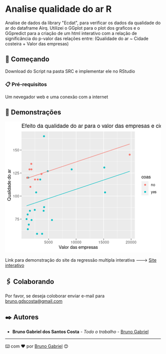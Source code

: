 # Analise qualidade do ar R

Analise de dados da library "Ecdat", para verificar os dados da qualidade do ar do dataframe Airq.
Utilizei o GGplot para o plot dos graficos e o GGpredict para a criação de um html interativo com a relação de significância do p-valor das relações entre: (Qualidade do ar ~ Cidade costeira + Valor das empresas) 

## 🚀 Começando

Download do Script na pasta SRC e implementar ele no RStudio 

### 📋 Pré-requisitos

Um nevegador web e uma conexão com a internet

## 🎯 Demonstrações

![](Graficos/Grafico_n_Interativo.png)

Link para demonstração do site da regressão multipla interativa ---> [Site interativo](https://b3c73d25fb9d443ba2f2db4ac13bf554.app.rstudio.cloud/file_show?path=%2Fcloud%2Fproject%2FGrafico_RegMult_Int.html)

## 🖇️ Colaborando

Por favor, se deseja coloborar enviar e-mail para bruno.gdscosta@gmail.com

## ✒️ Autores

* **Bruno Gabriel dos Santos Costa** - *Todo o trabalho* - [Bruno Gabriel](https://github.com/Bruno-Gdos)

---
⌨️ com ❤️ por [Bruno Gabriel](https://github.com/Bruno-Gdos) 😊
